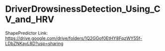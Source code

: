 # DriverDrowsinessDetection_Using_CV_and_HRV
ShapePredictor Link: https://drive.google.com/drive/folders/1Q2GGof0EtHY8FqzWY55f-LDbZNKayL8D?usp=sharing
